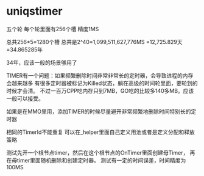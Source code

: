 # uniqstimer

五个轮
每个轮里面有256个槽
精度1MS

总共256*5=1280个槽
总共是2^40=1,099,511,627,776MS
=12,725.829天
=34.865285年

34年，应该一般的场景够用了

TIMER有一个问题：如果频繁删除时间非常非常长的定时器，会导致进程的内存会越来越多
有很多定时器被标记为Killed状态，躺在高级的时间轮里面，要轮到的时候才会清。
不过一百万CPP吃内存只到7MB，GO吃的比较多140多MB。应该一般可以接受。

如果是在MMO里用，添加TIMER的时候尽量避开非常频繁地删除时间特别长的定时器

相同的TimerId不能重复
可以在_helper里面自己定义用池或者是定义分配和释放策略

测试先开一个根节点timer，然后在这个根节点的OnTimer里面创建母Timer，
	再在母timer里面随机删除和创建定时器。
测试有一定的时间误差，时间精度为100MS

